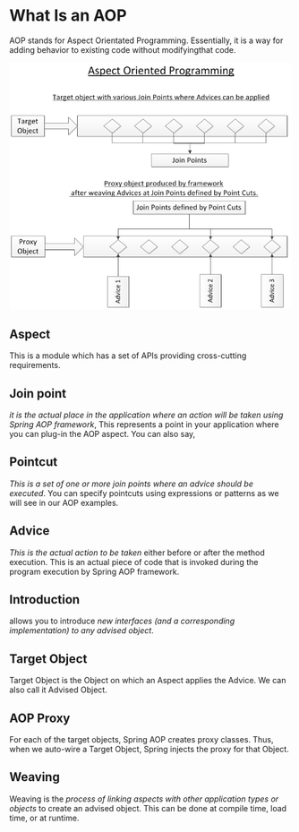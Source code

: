 # What Is an AOP

AOP stands for Aspect Orientated Programming. Essentially, it is a way for adding behavior to existing code without modifyingthat code.

![aop1 info](./images/aop1.png "aop1")

## Aspect

This is a module which has a set of APIs providing cross-cutting requirements.

## Join point 

*it is the actual place in the application where an action will be taken using Spring AOP framework*, This represents a point in your application where you can plug-in the AOP aspect. You can also say,

## Pointcut 

*This is a set of one or more join points where an advice should be executed*. You can specify pointcuts using expressions or patterns as we will see in our AOP examples.

## Advice 

*This is the actual action to be taken* either before or after the method execution. This is an actual piece of code that is invoked during the program execution by Spring AOP framework.

## Introduction 

allows you to introduce *new interfaces (and a corresponding implementation) to any advised object*.

## Target Object

Target Object is the Object on which an Aspect applies the Advice. We can also call it Advised Object.

## AOP Proxy

For each of the target objects, Spring AOP creates proxy classes. Thus, when we auto-wire a Target Object, Spring injects the proxy for that Object.

## Weaving

Weaving is the *process of linking aspects with other application types or objects* to create an advised object. This can be done at compile time, load time, or at runtime.
